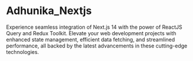 # Adhunika_Nextjs
Experience seamless integration of Next.js 14 with the power of ReactJS Query and Redux Toolkit. Elevate your web development projects with enhanced state management, efficient data fetching, and streamlined performance, all backed by the latest advancements in these cutting-edge technologies.
